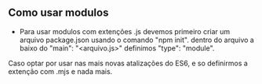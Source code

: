 
## Como usar modulos ##

- Para usar modulos com extenções .js
devemos primeiro criar um arquivo package.json
usando o comando "npm init".
dentro do arquivo a baixo do "main": "<arquivo.js>"
definimos "type": "module".

Caso optar por usar nas mais novas atalizações
do ES6, e so definirmos a extenção com .mjs
e nada mais. 


